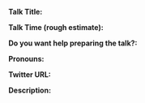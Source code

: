 **Talk Title:**

**Talk Time (rough estimate):**

**Do you want help preparing the talk?:**

**Pronouns:**

**Twitter URL:**

**Description:**
